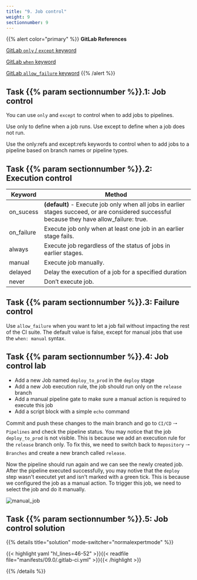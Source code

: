 ```yaml
---
title: "9. Job control"
weight: 9
sectionnumber: 9
---
```



{{% alert color="primary" %}}
**GitLab References**

[GitLab `only` / `except` keyword](https://docs.gitlab.com/ee/ci/yaml/README.html#only--except)

[GitLab `when` keyword](https://docs.gitlab.com/ee/ci/yaml/README.html#when)

[GitLab `allow_failure` keyword](https://docs.gitlab.com/ee/ci/yaml/README.html#allow_failure)
{{% /alert %}}


## Task {{% param sectionnumber %}}.1: Job control

You can use `only` and `except` to control when to add jobs to pipelines.

Use only to define when a job runs.
Use except to define when a job does not run.

Use the only:refs and except:refs keywords to control when to add jobs to a pipeline based on branch names or pipeline types.


## Task {{% param sectionnumber %}}.2: Execution control

| Keyword    | Method                                                                                                                                    |
|------------|-------------------------------------------------------------------------------------------------------------------------------------------|
| on_sucess  | **(default)** - Execute job only when all jobs in earlier stages succeed, or are considered successful because they have allow_failure: true. |
| on_failure | Execute job only when at least one job in an earlier stage fails.                                                                         |
| always     | Execute job regardless of the status of jobs in earlier stages.                                                                           |
| manual     | Execute job manually.                                                                                                                     |
| delayed    | Delay the execution of a job for a specified duration                                                                                     |
| never      | Don’t execute job.                                                                                                                        |


## Task {{% param sectionnumber %}}.3: Failure control

Use `allow_failure` when you want to let a job fail without impacting the rest of the CI suite. The default value is false, except for manual jobs that use the `when: manual` syntax.


## Task {{% param sectionnumber %}}.4: Job control lab

* Add a new Job named `deploy_to_prod` in the `deploy` stage
* Add a new Job execution rule, the job should run only on the `release` branch
* Add a manual pipeline gate to make sure a manual action is required to execute this job
* Add a script block with a simple `echo` command

Commit and push these changes to the main branch and go to `CI/CD` 🠒 `Pipelines` and check the pipeline status. You may notice that the job `deploy_to_prod` is not visible. This is because we add an execution rule for the `release` branch only. To fix this, we need to switch back to `Repository` 🠒 `Branches` and create a new branch called `release`.

Now the pipeline should run again and we can see the newly created job. After the pipeline executed successfully, you may notive that the `deploy` step wasn't executet yet and isn't marked with a green tick. This is because we configured the job as a manual action. To trigger this job, we need to select the job and do it manually.

![manual_job](../manual_trigger.png)


## Task {{% param sectionnumber %}}.5: Job control solution

{{% details title="solution" mode-switcher="normalexpertmode" %}}

{{< highlight yaml "hl_lines=46-52" >}}{{< readfile file="manifests/09.0/.gitlab-ci.yml" >}}{{< /highlight >}}

{{% /details %}}

